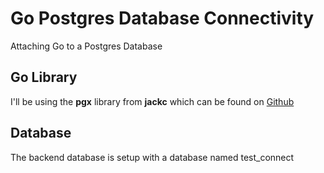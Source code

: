 # Go Postgres Database Connectivity

Attaching Go to a Postgres Database

## Go Library

I'll be using the **pgx** library from **jackc** which can be found on [Github](https://github.com/jackc/pgx)

## Database

The backend database is setup with a database named test_connect
